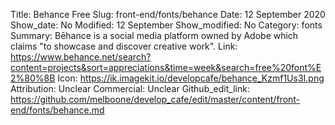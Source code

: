 Title: Behance Free
Slug: front-end/fonts/behance
Date: 12 September 2020
Show_date: No
Modified: 12 September
Show_modified: No
Category: fonts
Summary: Bēhance is a social media platform owned by Adobe which claims "to showcase and discover creative work".
Link: https://www.behance.net/search?content=projects&sort=appreciations&time=week&search=free%20font%E2%80%8B
Icon: https://ik.imagekit.io/developcafe/behance_Kzmf1Us3I.png
Attribution: Unclear
Commercial: Unclear
Github_edit_link: https://github.com/melboone/develop_cafe/edit/master/content/front-end/fonts/behance.md